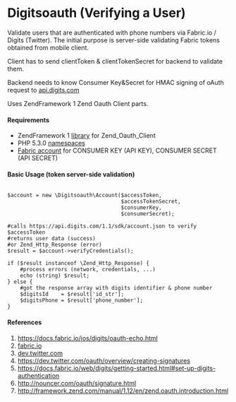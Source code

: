 Digitsoauth (Verifying a User)
=====

Validate users that are authenticated with phone numbers via Fabric.io / Digits (Twitter).
The initial purpose is server-side validating Fabric tokens obtained from mobile client.

Client has to send clientToken & clientTokenSecret for backend to validate them.

Backend needs to know Consumer Key&Secret for HMAC signing of oAuth request to [api.digits.com](https://api.digits.com/1.1/sdk/account.json)

Uses ZendFramework 1 Zend Oauth Client parts.

#### Requirements

* ZendFramework 1 [library](https://github.com/zendframework/zf1) for Zend_Oauth_Client 
* PHP 5.3.0 [namespaces](http://php.net/manual/en/language.namespaces.rationale.php)
* [Fabric account](http://fabric.io) for CONSUMER KEY (API KEY), CONSUMER SECRET (API SECRET)

#### Basic Usage (token server-side validation)

```

$account = new \Digitsoauth\Account($accessToken,
                                    $accessTokenSecret,
                                    $consumerKey,
                                    $consumerSecret);

#calls https://api.digits.com/1.1/sdk/account.json to verify $accessToken
#returns user data (success)
#or Zend_Http_Response (error)
$result = $account->verifyCredentials();

if ($result instanceof \Zend_Http_Response) {
    #process errors (network, credentials, ...)
    echo (string) $result;
} else {
    #got the response array with digits identifier & phone number
    $digitsId    = $result['id_str'];
    $digitsPhone = $result['phone_number'];
}

```

#### References

1. https://docs.fabric.io/ios/digits/oauth-echo.html
2. [fabric.io](https://docs.fabric.io)
3. [dev.twitter.com](https://dev.twitter.com/oauth/overview/authorizing-requests)
4. https://dev.twitter.com/oauth/overview/creating-signatures
5. https://docs.fabric.io/web/digits/getting-started.html#set-up-digits-authentication
6. http://nouncer.com/oauth/signature.html
7. http://framework.zend.com/manual/1.12/en/zend.oauth.introduction.html
